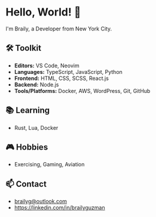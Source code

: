# Hello, World! 👋

I'm Braily, a Developer from New York City.

## 🛠️ Toolkit
- **Editors:** VS Code, Neovim
- **Languages:** TypeScript, JavaScript, Python
- **Frontend:** HTML, CSS, SCSS, React.js
- **Backend:** Node.js
- **Tools/Platforms:** Docker, AWS, WordPress, Git, GitHub

## 📚 Learning
- Rust, Lua, Docker 

## 🎮 Hobbies
- Exercising, Gaming, Aviation

## 📫 Contact
- brailyg@outlook.com
- https://linkedin.com/in/brailyguzman
